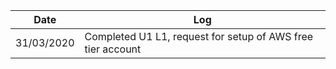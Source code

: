 | Date |  Log  |
| ------------- | ------------- |
|  31/03/2020 |  Completed U1 L1, request for setup of AWS free tier account |
